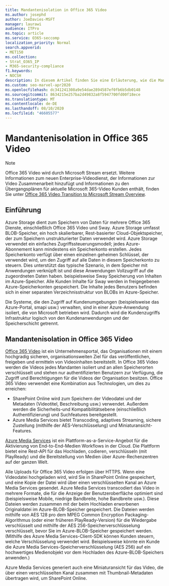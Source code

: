 ```yaml
---
title: Mandantenisolation in Office 365 Video
ms.author: josephd
author: JoeDavies-MSFT
manager: laurawi
audience: ITPro
ms.topic: article
ms.service: O365-seccomp
localization_priority: Normal
search.appverid:
- MET150
ms.collection:
- Strat_O365_IP
- M365-security-compliance
f1.keywords:
- NOCSH
description: In diesem Artikel finden Sie eine Erläuterung, wie die Mandanten Isolierung die gespeicherten Videos jedes Mandanten in Office 365 Video getrennt hält.
ms.custom: seo-marvel-apr2020
ms.openlocfilehash: dc341241308a9e54dae2894587ef0fb6b5db0148
ms.sourcegitcommit: 8634215e257ba2d49832a8f5947700fd00f18ece
ms.translationtype: MT
ms.contentlocale: de-DE
ms.lasthandoff: 08/10/2020
ms.locfileid: "46605577"
---
```

# <a name="tenant-isolation-in-office-365-video"></a>Mandantenisolation in Office 365 Video

> [!NOTE]
> Office 365 Video wird durch Microsoft Stream ersetzt. Weitere Informationen zum neuen Enterprise-Videodienst, der Informationen zur Video Zusammenarbeit hinzufügt und Informationen zu den Übergangsplänen für aktuelle Microsoft 365-Video Kunden enthält, finden Sie unter [Office 365 Video Transition to Microsoft Stream Overview](https://docs.microsoft.com/stream/migrate-from-office-365).

## <a name="introduction"></a>Einführung

Azure Storage dient zum Speichern von Daten für mehrere Office 365 Dienste, einschließlich Office 365 Video und Sway. Azure Storage umfasst BLOB-Speicher, ein hoch skalierbarer, Rest-basierter Cloud-Objektspeicher, der zum Speichern unstrukturierter Daten verwendet wird. Azure Storage verwendet ein einfaches Zugriffssteuerungsmodell; jedes Azure-Abonnement kann mindestens ein Speicherkonto erstellen. Jedes Speicherkonto verfügt über einen einzelnen geheimen Schlüssel, der verwendet wird, um den Zugriff auf alle Daten in diesem Speicherkonto zu steuern. Dies unterstützt das typische Szenario, in dem Speicher mit Anwendungen verknüpft ist und diese Anwendungen Vollzugriff auf die zugeordneten Daten haben. beispielsweise Sway Speicherung von Inhalten im Azure-Speicher. Alle Kunden Inhalte für Sway werden in freigegebenen Azure-Speicherkonten gespeichert. Die Inhalte jedes Benutzers befinden sich in einer separaten Verzeichnisstruktur von BLOBs im Azure-Speicher.

Die Systeme, die den Zugriff auf Kundenumgebungen (beispielsweise das Azure-Portal, smapi usw.) verwalten, sind in einer Azure-Anwendung isoliert, die von Microsoft betrieben wird. Dadurch wird die Kundenzugriffs Infrastruktur logisch von den Kundenanwendungen und der Speicherschicht getrennt.

## <a name="tenant-isolation-in-office-365-video"></a>Mandantenisolation in Office 365 Video

[Office 365 Video](https://support.office.com/article/Meet-Office-365-Video-ca1cc1a9-a615-46e1-b6a3-40dbd99939a6) ist ein Unternehmensportal, das Organisationen mit einem hochgradig sicheren, organisationsweiten Ziel für das veröffentlichen, freigeben und ermitteln von Videoinhalten bereitstellt. In Office 365 Video werden die Videos jedes Mandanten isoliert und an allen Speicherorten verschlüsselt und stehen nur authentifizierten Benutzern zur Verfügung, die Zugriff und Berechtigungen für die Videos der Organisation besitzen. Office 365 Video verwendet eine Kombination aus Technologien, um dies zu erreichen:

- SharePoint Online wird zum Speichern der Videodatei und der Metadaten (Videotitel, Beschreibung usw.) verwendet. Außerdem werden die Sicherheits-und Kompatibilitätsebene (einschließlich Authentifizierung) und Suchfeatures bereitgestellt.
- Azure Media Services bietet Transcoding, adaptives Streaming, sichere Zustellung (mithilfe der AES-Verschlüsselung) und Miniaturansicht-Features.

[Azure Media Services](https://azure.microsoft.com/services/media-services/) ist ein Plattform-as-a-Service-Angebot für die Aktivierung von End-to-End-Medien Workflows in der Cloud. Die Plattform bietet eine Rest-API für das Hochladen, codieren, verschlüsseln (mit PlayReady) und die Bereitstellung von Medien über Azure-Rechenzentren auf der ganzen Welt.

Alle Uploads für Office 365 Video erfolgen über HTTPS. Wenn eine Videodatei hochgeladen wird, wird Sie in SharePoint Online gespeichert, und eine Kopie der Datei wird über einen verschlüsselten Kanal an Azure Media Services gesendet. Azure Media Services transcodiert das Video in mehrere Formate, die für die Anzeige der Benutzeroberfläche optimiert sind (beispielsweise Mobile, niedrige Bandbreite, hohe Bandbreite usw.). Diese Dateien werden zusammen mit der beim Hochladen erworbenen Originaldatei im Azure-BLOB-Speicher gespeichert. Die Dateien werden mithilfe von AES 128 pro dem MPEG Common Encryption Packaging-Algorithmus (oder einer früheren PlayReady-Version) für die Wiedergabe verschlüsselt und mithilfe der AES 256-Speicherverschlüsselung verschlüsselt, bevor Sie im Azure-BLOB-Speicher gespeichert werden. (Mithilfe des Azure Media Services-Client-SDK können Kunden steuern, welche Verschlüsselung verwendet wird. Beispielsweise könnte ein Kunde die Azure Media Services-Speicherverschlüsselung (AES 256) auf ein hochwertiges Medienobjekt vor dem Hochladen des Azure-BLOB-Speichers anwenden.)

Azure Media Services generiert auch eine Miniaturansicht für das Video, die über einen verschlüsselten Kanal zusammen mit Thumbnail-Metadaten übertragen wird, um SharePoint Online.
